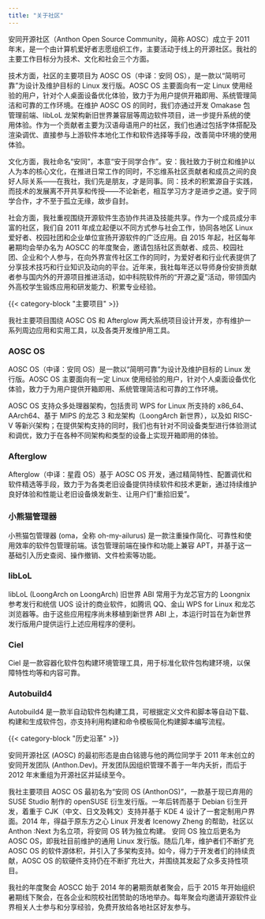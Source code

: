```yaml
---
title: "关于社区"
---
```


安同开源社区（Anthon Open Source Community，简称 AOSC）成立于 2011 年末，是一个由计算机爱好者志愿组织工作，主要活动于线上的开源社区。我社的主要工作目标分为技术、文化和社会三个方面。

技术方面，社区的主要项目为 AOSC OS（中译：安同 OS），是一款以“简明可靠”为设计及维护目标的 Linux 发行版。AOSC OS 主要面向有一定 Linux 使用经验的用户，针对个人桌面设备优化体验，致力于为用户提供开箱即用、系统管理简洁和可靠的工作环境。在维护 AOSC OS 的同时，我们亦通过开发 Omakase 包管理前端、libLoL 龙架构新旧世界兼容层等周边软件项目，进一步提升系统的使用体验。作为一个贡献者主要为汉语母语用户的社区，我们也通过包括字体搭配及渲染调优、直接参与上游软件本地化工作和软件选择等手段，改善简中环境的使用体验。

文化方面，我社命名“安同”，本意“安于同学合作”。安：我社致力于树立和维护以人为本的核心文化，在推进日常工作的同时，不忘维系社区贡献者和成员之间的良好人际关系——在我社，我们先是朋友，才是同事。同：技术的积累源自于实践，而技术的发展离不开共享和传授——不论新老，相互学习方才是进步之道。安于同学合作，才不至于孤立无缘，故步自封。

社会方面，我社重视围绕开源软件生态协作共进及技能共享。作为一个成员成分丰富的社区，我们自 2011 年成立起便以不同方式参与社会工作，协同各地区 Linux 爱好者、校园社团和企业单位宣扬开源软件的广泛应用。自 2015 年起，社区每年暑期均会举办名为 AOSCC 的年度聚会，邀请包括社区贡献者、成员、校园社团、企业和个人参与，在向外界宣传社区工作的同时，为爱好者和行业代表提供了分享技术技巧和行业知识及动向的平台。近年来，我社每年还以导师身份安排贡献者参与国内外的开源项目推进活动，如中科院软件所的“开源之夏”活动，带领国内外高校学生锻炼应用和研发能力、积累专业经验。

{{< category-block "主要项目" >}}

我社主要项目围绕 AOSC OS 和 Afterglow 两大系统项目设计开发，亦有维护一系列周边应用和实用工具，以及各类开发维护用工具。

### AOSC OS

AOSC OS（中译：安同 OS）是一款以“简明可靠”为设计及维护目标的 Linux 发行版。AOSC OS 主要面向有一定 Linux 使用经验的用户，针对个人桌面设备优化体验，致力于为用户提供开箱即用、系统管理简洁和可靠的工作环境。

AOSC OS 支持众多处理器架构，包括贵司 WPS for Linux 所支持的 x86_64、AArch64、基于 MIPS 的龙芯 3 和龙架构（LoongArch 新世界），以及如 RISC-V 等新兴架构；在提供架构支持的同时，我们也有针对不同设备类型进行体验测试和调优，致力于在各种不同架构和类型的设备上实现开箱即用的体验。

### Afterglow

Afterglow（中译：星霞 OS）基于 AOSC OS 开发，通过精简特性、配置调优和软件精选等手段，致力于为各类老旧设备提供持续软件和技术更新，通过持续维护良好体验和性能让老旧设备焕发新生、让用户们“重拾旧爱”。

### 小熊猫管理器

小熊猫包管理器 (oma，全称 oh-my-ailurus) 是一款注重操作简化、可靠性和使用效率的软件包管理前端。该包管理前端在操作和功能上兼容 APT，并基于这一基础引入历史查阅、操作撤销、文件检索等功能。

### libLoL

libLoL (LoongArch on LoongArch) 旧世界 ABI 常用于为龙芯官方的 Loongnix 参考发行和统信 UOS 设计的商业软件，如腾讯 QQ、金山 WPS for Linux 和龙芯浏览器等。由于这些应用程序尚未移植到新世界 ABI 上，本运行时旨在为新世界发行版用户提供运行上述应用程序的便利。

### Ciel

Ciel 是一款容器化软件包构建环境管理工具，用于标准化软件包构建环境，以保障特性均等和内容可靠。

### Autobuild4

Autobuild4 是一款半自动软件包构建工具，可根据定义文件和脚本等自动下载、构建和生成软件包，亦支持利用构建和命令模板简化构建脚本编写流程。

{{< category-block "历史沿革" >}}

安同开源社区 (AOSC) 的最初形态是由白铭骢与他的两位同学于 2011 年末创立的安同开发团队 (Anthon.Dev)。开发团队因组织管理不善于一年内夭折，而后于 2012 年末重组为开源社区并延续至今。

我社主要项目 AOSC OS 最初名为“安同 OS (AnthonOS)”，一款基于现已弃用的 SUSE Studio 制作的 openSUSE 衍生发行版。一年后转而基于 Debian 衍生开发，着重于 CJK（中文、日文及韩文）支持并基于 KDE 4 设计了一套定制用户界面。2014 年，得益于原东方之心 Linux 开发者 Icenowy Zheng 的帮助，社区以 Anthon :Next 为名立项，将安同 OS 转为独立构建。 安同 OS 独立后更名为 AOSC OS，即我社目前维护的通用 Linux 发行版。随后几年，维护者们不断扩充 AOSC OS 的软件源体积，并引入了多架构支持。如今，得力于开发者们的持续贡献，AOSC OS 的软硬件支持仍在不断扩充壮大，并围绕其发起了众多支持性项目。

我社的年度聚会 AOSCC 始于 2014 年的暑期贡献者聚会，后于 2015 年开始组织暑期线下聚会，在各企业和院校社团赞助的场地举办。每年聚会均邀请开源软件业界相关人士参与和分享经验，免费开放给各地社区好友参与。